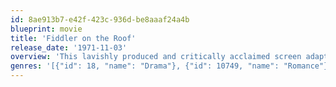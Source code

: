 ```yaml
---
id: 8ae913b7-e42f-423c-936d-be8aaaf24a4b
blueprint: movie
title: 'Fiddler on the Roof'
release_date: '1971-11-03'
overview: 'This lavishly produced and critically acclaimed screen adaptation of the international stage sensation tells the life-affirming story of Tevye (Topol), a poor milkman whose love, pride and faith help him face the oppression of turn-of-the-century Czarist Russia. Nominated for eight Academy Awards.'
genres: '[{"id": 18, "name": "Drama"}, {"id": 10749, "name": "Romance"}]'
---
```

